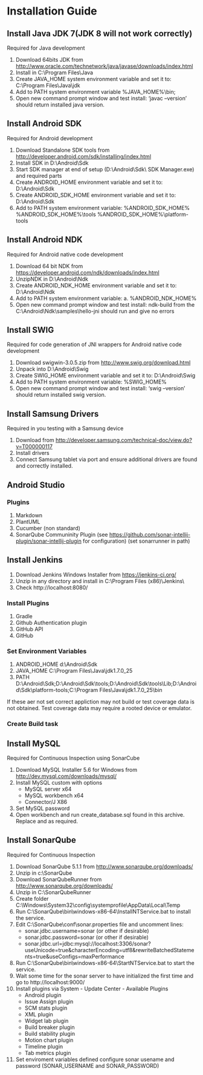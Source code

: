 #  Installation Guide

## Install Java JDK 7(JDK 8 will not work correctly)
Required for Java development

1.	Download 64bits JDK from http://www.oracle.com/technetwork/java/javase/downloads/index.html
2.	Install in C:\Program Files\Java
3.	Create JAVA_HOME system environment variable and set it to: C:\Program Files\Java\jdk<version>
4.	Add to PATH system environment variable %JAVA_HOME%\bin;
5.	Open new command prompt window and test install: ‘javac –version’ should return installed java version.

## Install Android SDK
Required for Android development

1.	Download Standalone SDK tools from http://developer.android.com/sdk/installing/index.html
2.	Install SDK in D:\Android\Sdk
3.	Start SDK manager at end of setup (D:\Android\Sdk\ SDK Manager.exe) and required parts
4.	Create ANDROID_HOME environment variable and set it to: D:\Android\Sdk
5.	Create ANDROID_SDK_HOME environment variable and set it to: D:\Android\Sdk
6.	Add to PATH system environment variable:
    %ANDROID_SDK_HOME%
    %ANDROID_SDK_HOME%\tools
    %ANDROID_SDK_HOME%\platform-tools

## Install Android NDK
Required for Android native code development

1.	Download 64 bit NDK from https://developer.android.com/ndk/downloads/index.html
2.	UnzipNDK in D:\Android\Ndk
3.	Create ANDROID_NDK_HOME environment variable and set it to: D:\Android\Ndk
4.	Add to PATH system environment variable: a.	%ANDROID_NDK_HOME%
5.	Open new command prompt window and test install: ndk-build from the C:\Android\Ndk\samples\hello-jni should run and give no errors

## Install SWIG
Required for code generation of JNI wrappers for Android native code development

1.	Download swigwin-3.0.5.zip from http://www.swig.org/download.html
2.	Unpack into D:\Android\Swig
3.	Create SWIG_HOME environment variable and set it to: D:\Android\Swig
6.	Add to PATH system environment variable: %SWIG_HOME%
4.	Open new command prompt window and test install: ‘swig –version’ should return installed swig version.

## Install Samsung Drivers
Required in you testing with a Samsung device

1.	Download from http://developer.samsung.com/technical-doc/view.do?v=T000000117
2.	Install drivers
3.	Connect Samsung tablet via port and ensure additional drivers are found and correctly installed.


## Android Studio

### Plugins

1. Markdown
2. PlantUML
3. Cucumber (non standard)
4. SonarQube Communinity Plugin (see https://github.com/sonar-intellij-plugin/sonar-intellij-plugin for configuration)
   (set sonarrunner in path)

## Install Jenkins
1.	Download Jenkins Windows Installer from https://jenkins-ci.org/
2.	Unzip in any directory and install in C:\Program Files (x86)\Jenkins\
3.	Check http://localhost:8080/

### Install Plugins

1. Gradle
2. Github Authentication plugin
3. GitHub API
4. GitHub

### Set Environment Variables

1. ANDROID_HOME d:\Android\Sdk
2. JAVA_HOME C:\Program Files\Java\jdk1.7.0_25
3. PATH D:\Android\Sdk;D:\Android\Sdk\tools;D:\Android\Sdk\tools\Lib;D:\Android\Sdk\platform-tools;C:\Program Files\Java\jdk1.7.0_25\bin

If these aer not set correct appliction may not build or test coverage data is not obtained. Test coverage data may require a rooted device or emulator.
### Create Build task

## Install MySQL
Required for Continuous Inspection using SonarCube

1.	Download MySQL Installer 5.6 for Windows from http://dev.mysql.com/downloads/mysql/
2.	Install MySQL custom with options
    *	MySQL server x64
    *	MySQL workbench x64
    *	Connector/J X86
3.	Set MySQL password
4.	Open workbench and run create_database.sql found in this archive. Replace <user> and <password> as required.

## Install SonarQube
Required for Continuous Inspection

1.	Download SonarQube 5.1.1 from http://www.sonarqube.org/downloads/
2.	Unzip in c:\SonarQube
3.	Download SonarQubeRunner from http://www.sonarqube.org/downloads/
4.	Unzip in C:\SonarQubeRunner
5.	Create folder C:\Windows\System32\config\systemprofile\AppData\Local\Temp
6.	Run C:\SonarQube\bin\windows-x86-64\InstallNTService.bat to install the service.
7.	Edit C:\SonarQube\conf\sonar.properties file and uncomment lines:
    *	sonar.jdbc.username=sonar (or other if desirable)
    *	sonar.jdbc.password=sonar (or other if desirable)
    *	sonar.jdbc.url=jdbc:mysql://localhost:3306/sonar?useUnicode=true&characterEncoding=utf8&rewriteBatchedStatements=true&useConfigs=maxPerformance
8.	Run C:\SonarQube\bin\windows-x86-64\StartNTService.bat to start the service.
9.	Wait some time for the sonar server to have initialized the first time and go to http://localhost:9000/
10.	Install plugins via System - Update Center - Available Plugins
    *	Android plugin
    *	Issue Assign plugin
    *	SCM stats plugin
    *	XML plugin
    *	Widget lab plugin
    *	Build breaker plugin
    *	Build stability plugin
    *	Motion chart plugin
    *	Timeline plugin
    *	Tab metrics plugin
11. Set enviroment variables defined configure sonar usename and password (SONAR_USERNAME and SONAR_PASSWORD)
